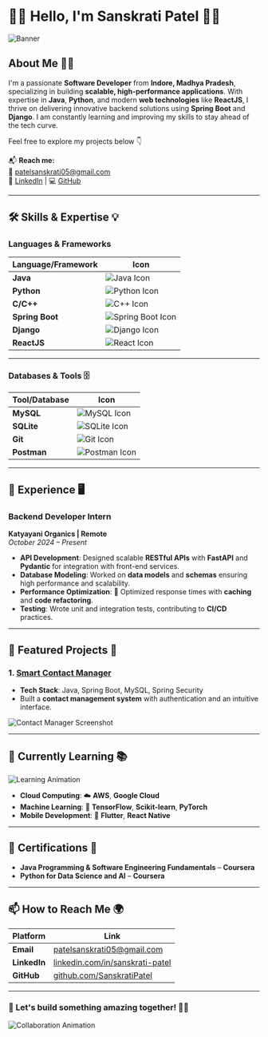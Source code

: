# 👨‍💻 Hello, I'm Sanskrati Patel 👋✨

![Banner](https://github.com/user-attachments/assets/2c6a1c54-52b9-469e-b325-c48f37f5c9a1)



## About Me 👨‍💻
I'm a passionate **Software Developer** from **Indore, Madhya Pradesh**, specializing in building **scalable, high-performance applications**. With expertise in **Java**, **Python**, and modern **web technologies** like **ReactJS**, I thrive on delivering innovative backend solutions using **Spring Boot** and **Django**. I am constantly learning and improving my skills to stay ahead of the tech curve.

Feel free to explore my projects below 👇

📬 **Reach me:**  
📧 [patelsanskrati05@gmail.com](mailto:patelsanskrati05@gmail.com)  
🔗 [LinkedIn](https://www.linkedin.com/in/sanskrati-patel/) | 💻 [GitHub](https://github.com/SanskratiPatel)  

---

## 🛠️ Skills & Expertise 💡

### **Languages & Frameworks**
| Language/Framework     | Icon                                                                                  |
|-------------------------|---------------------------------------------------------------------------------------|
| **Java**               | ![Java Icon](https://img.icons8.com/color/48/000000/java-coffee-cup-logo.png)         |
| **Python**             | ![Python Icon](https://img.icons8.com/color/48/000000/python.png)                    |
| **C/C++**              | ![C++ Icon](https://img.icons8.com/color/48/000000/c-plus-plus-logo.png)             |
| **Spring Boot**        | ![Spring Boot Icon](https://img.icons8.com/color/48/000000/spring-logo.png)          |
| **Django**             | ![Django Icon](https://img.icons8.com/material-outlined/48/000000/django.png)        |
| **ReactJS**            | ![React Icon](https://img.icons8.com/ultraviolet/48/000000/react.png)                |

---

### **Databases & Tools 🗄️**
| Tool/Database          | Icon                                                                                  |
|-------------------------|---------------------------------------------------------------------------------------|
| **MySQL**              | ![MySQL Icon](https://img.icons8.com/color/48/000000/mysql-logo.png)                 |
| **SQLite**             | ![SQLite Icon](https://img.icons8.com/color/48/000000/sql.png)                       |
| **Git**                | ![Git Icon](https://img.icons8.com/color/48/000000/git.png)                          |
| **Postman**            | ![Postman Icon](https://img.icons8.com/doodle/48/000000/postman-api.png)             |

---

## 💼 Experience 🖥️

### **Backend Developer Intern**  
**Katyayani Organics | Remote**  
*October 2024 – Present*  
- **API Development**: Designed scalable **RESTful APIs** with **FastAPI** and **Pydantic** for integration with front-end services.  
- **Database Modeling**: Worked on **data models** and **schemas** ensuring high performance and scalability.  
- **Performance Optimization**: 🚀 Optimized response times with **caching** and **code refactoring**.  
- **Testing**: Wrote unit and integration tests, contributing to **CI/CD** practices.

---

## 📂 Featured Projects 🌟

### 1. [Smart Contact Manager](https://github.com/SanskratiPatel/SmartContactManager)  
   - **Tech Stack**: Java, Spring Boot, MySQL, Spring Security  
   - Built a **contact management system** with authentication and an intuitive interface.  

![Contact Manager Screenshot](https://via.placeholder.com/800x400?text=Smart+Contact+Manager)

---

## 🌱 Currently Learning 📚
![Learning Animation](https://media.giphy.com/media/3o7aCPaK2hdGWO7m76/giphy.gif)  

- **Cloud Computing**: ☁️ **AWS**, **Google Cloud**  
- **Machine Learning**: 🤖 **TensorFlow**, **Scikit-learn**, **PyTorch**  
- **Mobile Development**: 📱 **Flutter**, **React Native**

---

## 📝 Certifications 🏅
- **Java Programming & Software Engineering Fundamentals** – **Coursera**  
- **Python for Data Science and AI** – **Coursera**

---

## 📫 How to Reach Me 🌍
| Platform  | Link                                                                                       |
|-----------|--------------------------------------------------------------------------------------------|
| **Email** | [patelsanskrati05@gmail.com](mailto:patelsanskrati05@gmail.com)                            |
| **LinkedIn** | [linkedin.com/in/sanskrati-patel](https://www.linkedin.com/in/sanskrati-patel-b2464b223/) |
| **GitHub** | [github.com/SanskratiPatel](https://github.com/SanskratiPatel)                             |

---

### 🌟 Let's build something amazing together! 🚀✨

![Collaboration Animation](https://media.giphy.com/media/26tn33aiTi1jkl6H6/giphy.gif)

